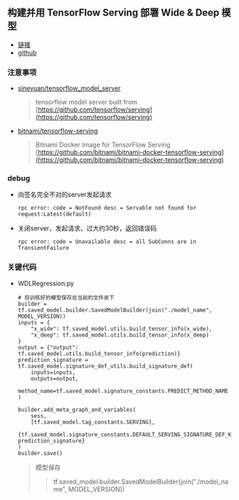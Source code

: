 ## 构建并用 TensorFlow Serving 部署 Wide & Deep 模型
* [链接](https://www.jianshu.com/p/2fffd0e332bc)
* [github](https://github.com/edvardHua/Articles)

### 注意事项
* [sineyuan/tensorflow_model_server](https://hub.docker.com/r/sineyuan/tensorflow_model_server/)
  >tensorflow model server built from [https://github.com/tensorflow/serving](https://github.com/tensorflow/serving)
* [bitnami/tensorflow-serving](https://hub.docker.com/r/bitnami/tensorflow-serving/)
  >Bitnami Docker Image for TensorFlow Serving
  [https://github.com/bitnami/bitnami-docker-tensorflow-serving](https://github.com/bitnami/bitnami-docker-tensorflow-serving)

### debug
* 向签名完全不对的server发起请求
  ```
  rpc error: code = NotFound desc = Servable not found for request:Latest(default)
  ```
* 关闭server，发起请求，过大约30秒，返回错误码
  ```
  rpc error: code = Unavailable desc = all SubConns are in TransientFailure
  ```
### 关键代码
* WDLRegression.py
  ```
  # 将训练好的模型保存在当前的文件夹下
  builder = tf.saved_model.builder.SavedModelBuilder(join("./model_name", MODEL_VERSION))
  inputs = {
      "x_wide": tf.saved_model.utils.build_tensor_info(x_wide),
      "x_deep": tf.saved_model.utils.build_tensor_info(x_deep)
  }
  output = {"output": tf.saved_model.utils.build_tensor_info(prediction)}
  prediction_signature = tf.saved_model.signature_def_utils.build_signature_def(
      inputs=inputs,
      outputs=output,
      method_name=tf.saved_model.signature_constants.PREDICT_METHOD_NAME
  )

  builder.add_meta_graph_and_variables(
      sess,
      [tf.saved_model.tag_constants.SERVING],
      {tf.saved_model.signature_constants.DEFAULT_SERVING_SIGNATURE_DEF_KEY: prediction_signature}
  )
  builder.save()
  ```
  >模型保存
  >>tf.saved_model.builder.SavedModelBuilder(join("./model_name", MODEL_VERSION))